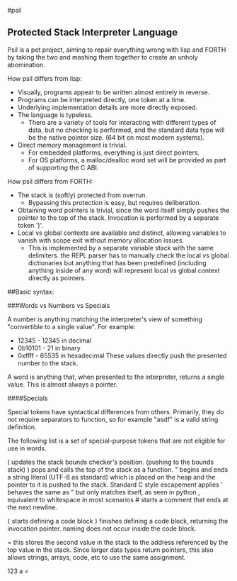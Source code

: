 #psil
## Protected Stack Interpreter Language

Psil is a pet project, aiming to repair everything wrong with lisp and FORTH
by taking the two and mashing them together to create an unholy abomination.


How psil differs from lisp:
* Visually, programs appear to be written almost entirely in reverse.
* Programs can be interpreted directly, one token at a time.
* Underlying implementation details are more directly exposed.
* The language is typeless.
  * There are a variety of tools for interacting with different types of
    data, but no checking is performed, and the standard data type will
    be the native pointer size. (64 bit on most modern systems).
* Direct memory management is trivial.
  * For embedded platforms, everything is just direct pointers.
  * For OS platforms, a malloc/dealloc word set will be provided as part
    of supporting the C ABI.

How psil differs from FORTH:
* The stack is (softly) protected from overrun.
  * Bypassing this protection is easy, but requires deliberation.
* Obtaining word pointers is trivial, since the word itself simply pushes
  the pointer to the top of the stack. Invocation is performed by a 
  separate token ')'.
* Local vs global contexts are available and distinct, allowing variables
  to vanish with scope exit without memory allocation issues.
  * This is implemented by a separate variable stack with the same delimiters.
    the REPL parser has to manually check the local vs global dictionaries
    but anything that has been predefined (including anything inside of any
    word) will represent local vs global context directly as pointers.

##Basic syntax:

###Words vs Numbers vs Specials

A number is anything matching the interpreter's view of something "convertible to
a single value". For example:
* 12345 - 12345 in decimal
* 0b10101 - 21 in binary
* 0xffff - 65535 in hexadecimal
These values directly push the presented number to the stack.

A word is anything that, when presented to the interpreter, returns a single
value. This is almost always a pointer.

####Specials

Special tokens have syntactical differences from others. Primarily,
they do not require separators to function, so for example "asdf" is a
valid string definition.

The following list is a set of special-purpose tokens that are not eligible for
use in words.

( updates the stack bounds checker's position. (pushing to the bounds stack)
) pops and calls the top of the stack as a function.
" begins and ends a string literal (UTF-8 as standard) which is placed on
  the heap and the pointer to it is pushed to the stack.
  Standard C style escapement applies
' behaves the same as " but only matches itself, as seen in python
, equivalent to whitespace in most scenarios
\# starts a comment that ends at the next newline.

{ starts defining a code block
} finishes defining a code block, returning the invocation pointer.
  naming does not occur inside the code block.



= this stores the second value in the stack to the address referenced by
  the top value in the stack. Since larger data types return pointers,
  this also allows strings, arrays, code, etc to use the same assignment.
  
  123 a =
